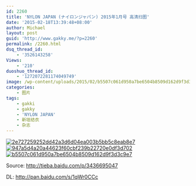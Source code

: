 ```yaml
---
id: 2260
title: 'NYLON JAPAN (ナイロンジャパン) 2015年1月号 高清扫图'
date: '2015-02-18T13:39:48+08:00'
author: Michael
layout: post
guid: 'http://www.gakky.me/?p=2260'
permalink: /2260.html
dsq_thread_id:
    - '3526143258'
Views:
    - '210'
duoshuo_thread_id:
    - '1272072281174049749'
image: /wp-content/uploads/2015/02/b5507c061d950a7be6504b8509d162d9f3d3c9e7.jpg
categories:
    - 图片
tags:
    - gakki
    - gakky
    - 'NYLON JAPAN'
    - 新垣结衣
    - 杂志
---
```


[![2e727259252dd42a3d6d04ea003b5bb5c8eab8e7](http://www.yui-aragaki.org/wp-content/uploads/2015/02/2e727259252dd42a3d6d04ea003b5bb5c8eab8e7.jpg)](http://www.yui-aragaki.org/wp-content/uploads/2015/02/2e727259252dd42a3d6d04ea003b5bb5c8eab8e7.jpg "2e727259252dd42a3d6d04ea003b5bb5c8eab8e7") [![947a5d4a20a44623f60cbf239b22720e0df3d702](http://www.yui-aragaki.org/wp-content/uploads/2015/02/947a5d4a20a44623f60cbf239b22720e0df3d702.jpg)](http://www.yui-aragaki.org/wp-content/uploads/2015/02/947a5d4a20a44623f60cbf239b22720e0df3d702.jpg "947a5d4a20a44623f60cbf239b22720e0df3d702") [![b5507c061d950a7be6504b8509d162d9f3d3c9e7](http://www.yui-aragaki.org/wp-content/uploads/2015/02/b5507c061d950a7be6504b8509d162d9f3d3c9e7.jpg)](http://www.yui-aragaki.org/wp-content/uploads/2015/02/b5507c061d950a7be6504b8509d162d9f3d3c9e7.jpg "b5507c061d950a7be6504b8509d162d9f3d3c9e7")

Source: <http://tieba.baidu.com/p/3436695047>

DL: <http://pan.baidu.com/s/1qWr0CCc>